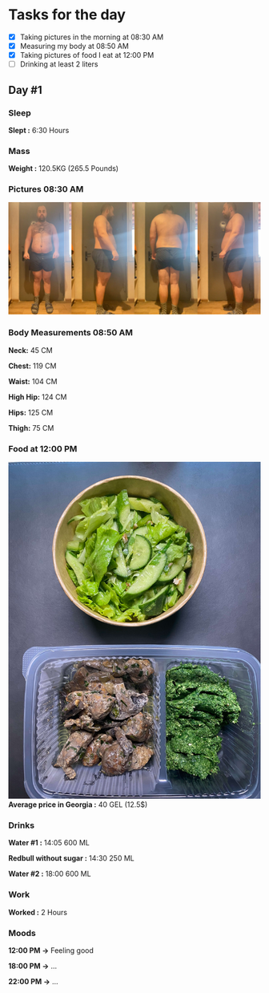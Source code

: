 # Tasks for the day

- [x] Taking pictures in the morning at 08:30 AM
- [x] Measuring my body at 08:50 AM
- [x] Taking pictures of food I eat at 12:00 PM
- [ ] Drinking at least 2 liters

## Day #1

### Sleep

**Slept :** 6:30 Hours

### Mass

**Weight :** 120.5KG (265.5 Pounds)

### Pictures 08:30 AM

![This is test image](./assets/1/pictures.jpg)

### Body Measurements 08:50 AM

**Neck:** 45 CM

**Chest:** 119 CM

**Waist:** 104 CM

**High Hip:** 124 CM

**Hips:** 125 CM

**Thigh:** 75 CM

### Food at 12:00 PM

![This is test image](./assets/1/food.jpg)
**Average price in Georgia :** 40 GEL (12.5$)

### Drinks

**Water #1 :** 14:05 600 ML

**Redbull without sugar :** 14:30 250 ML

**Water #2 :** 18:00 600 ML

### Work

**Worked :** 2 Hours

### Moods

**12:00 PM ->** Feeling good

**18:00 PM ->** ...

**22:00 PM ->** ...
